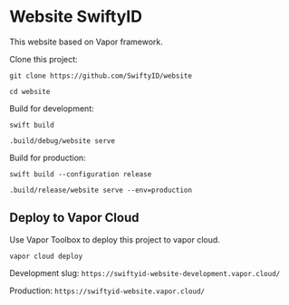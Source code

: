 # Website SwiftyID

This website based on Vapor framework.


Clone this project:

`git clone https://github.com/SwiftyID/website`

`cd website`

Build for development:

`swift build`

`.build/debug/website serve`

Build for production:

`swift build --configuration release`

`.build/release/website serve --env=production`

## Deploy to Vapor Cloud

Use Vapor Toolbox to deploy this project to vapor cloud.

`vapor cloud deploy`

Development slug:
`https://swiftyid-website-development.vapor.cloud/`

Production:
`https://swiftyid-website.vapor.cloud/`
